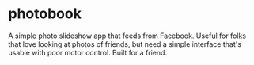photobook
=========

A simple photo slideshow app that feeds from Facebook. Useful for folks that love looking at photos of friends, but need a simple interface that's usable with poor motor control. Built for a friend.
